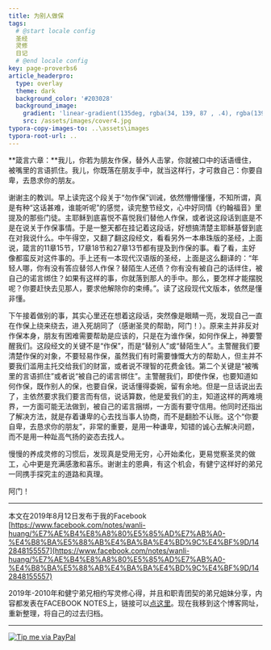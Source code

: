 ```yaml
---
title: 为别人做保
tags: 
  # @start locale config
  圣经
  灵修
  日记
  # @end locale config
key: page-proverbs6
article_headerpro:
  type: overlay
  theme: dark
  background_color: '#203028'
  background_image:
    gradient: 'linear-gradient(135deg, rgba(34, 139, 87 , .4), rgba(139, 34, 139, .4))'
    src: /assets/images/cover4.jpg
typora-copy-images-to: ..\assets\images
typora-root-url: ..
---
```


**箴言六章：**我儿，你若为朋友作保，替外人击掌，你就被口中的话语缠住，被嘴里的言语抓住。我儿，你既落在朋友手中，就当这样行，才可救自己：你要自卑，去恳求你的朋友。

<!--more-->

谢谢主的教训。早上读完这个段关于“勿作保”训诫，依然懵懵懂懂，不知所谓，真是有种“这话甚难，谁能听呢”的感觉，读完整节经文，心中好同情《约翰福音》里提及的那些门徒。主耶稣到底喜悦不喜悦我们替他人作保，或者说这段话到底是不是在说关于作保事情。于是一整天都在挂记着这段话，好想搞清楚主耶稣基督到底在对我说什么。中午得空，又翻了翻这段经文，看看另外一本串珠版的圣经，上面说，箴言的11章15节，17章18节和27章13节都有提及到作保的事。看了看，主好像都蛮反对这件事的。手上还有一本现代汉语版的圣经，上面是这么翻译的：“年轻人哪，你有没有答应替邻人作保？替陌生人还债？你有没有被自己的话绊住，被自己的诺言绑住？如果有这样的事，你就落到那人的手中。那么，要怎样才能摆脱呢？你要赶快去见那人，要求他解除你的束缚。”。读了这段现代文版本，依然是懂非懂。

下午接着做别的事，其实心里还在想着这段话，突然像是眼睛一亮，发现自己一直在作保上绕来绕去，进入死胡同了（感谢圣灵的帮助，阿门！）。原来主并非反对作保本身，朋友有困难需要帮助是应该的，只是在为谁作保，如何作保上，神要警醒我们。这段经文的关键不是“作保”，而是“替别人”或“替陌生人”。主警醒我们要清楚作保的对象，不要轻易作保，虽然我们有时需要慷慨大方的帮助人，但主并不要我们滥用主托交给我们的财富，或者说不理智的花费金钱。第二个关键是“被嘴里的言语抓住”或者说“被自己的诺言绑住”。主警醒我们，即使作保，也要知道如何作保，既作别人的保，也要自保，说话懂得委婉，留有余地。但是一旦话说出去了，主依然要求我们要言而有信，说话算数，他是爱我们的主，知道这样的两难境界，一方面可能无法做到，被自己的诺言捆绑，一方面有要守信用。他同时还指出了解决方法，就是存着谦卑的心去找当事人协商，而不是翻脸不认账。这个“你要自卑，去恳求你的朋友”，非常的重要，是用一种谦卑，知错的诚心去解决问题，而不是用一种趾高气扬的姿态去找人。

慢慢的养成灵修的习惯后，发现真是受用无穷，心开始柔化，更易觉察圣灵的做工，心中更是充满感激和喜乐。谢谢主的恩典，有这个机会，有健宁这样好的弟兄一同携手探究主的道路和真理。

阿门！

------

本文在2019年8月12日发布于我的Facebook [https://www.facebook.com/notes/wanli-huang/%E7%AE%B4%E8%A8%80%E5%85%AD%E7%AB%A0-%E4%B8%BA%E5%88%AB%E4%BA%BA%E4%BD%9C%E4%BF%9D/142848155557](https://www.facebook.com/notes/wanli-huang/%E7%AE%B4%E8%A8%80%E5%85%AD%E7%AB%A0-%E4%B8%BA%E5%88%AB%E4%BA%BA%E4%BD%9C%E4%BF%9D/142848155557)

2019年-2010年和健宁弟兄相约写灵修心得，并且和职青团契的弟兄姐妹分享，内容都发表在FACEBOOK NOTES上，链接可以[点这里](https://www.facebook.com/wanli.huang/notes)。现在我移到这个博客网址，重新整理，将自己的过去归档。

------

[![Tip me via PayPal](https://www.paypalobjects.com/zh_XC/i/btn/btn_donate_SM.gif)](https://www.paypal.com/cgi-bin/webscr?cmd=_s-xclick&hosted_button_id=TDFWVKVKGKKZ6)

